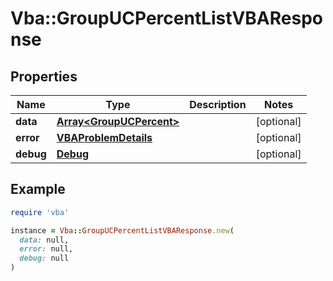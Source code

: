 # Vba::GroupUCPercentListVBAResponse

## Properties

| Name | Type | Description | Notes |
| ---- | ---- | ----------- | ----- |
| **data** | [**Array&lt;GroupUCPercent&gt;**](GroupUCPercent.md) |  | [optional] |
| **error** | [**VBAProblemDetails**](VBAProblemDetails.md) |  | [optional] |
| **debug** | [**Debug**](Debug.md) |  | [optional] |

## Example

```ruby
require 'vba'

instance = Vba::GroupUCPercentListVBAResponse.new(
  data: null,
  error: null,
  debug: null
)
```

